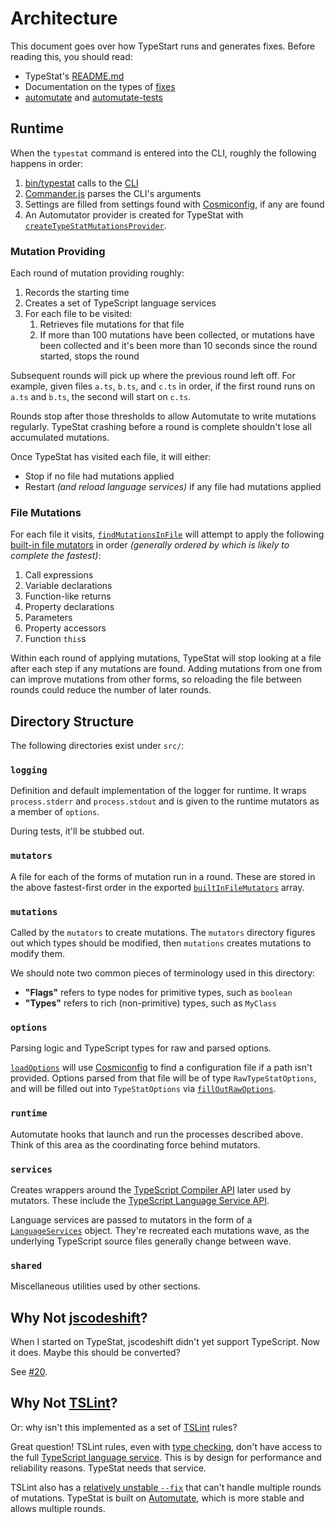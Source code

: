 # Architecture

This document goes over how TypeStart runs and generates fixes.
Before reading this, you should read:

* TypeStat's [README.md](../README.md)
* Documentation on the types of [fixes](./Fixes.md)
* [automutate](https://github.com/automutate/automutate) and [automutate-tests](https://github.com/automutate/automutate)

## Runtime

When the `typestat` command is entered into the CLI, roughly the following happens in order:

1. [bin/typestat](../bin/typestat) calls to the [CLI](../src/cli/index.ts)
2. [Commander.js](https://github.com/tj/commander.js) parses the CLI's arguments
3. Settings are filled from settings found with [Cosmiconfig](https://github.com/davidtheclark/cosmiconfig), if any are found
4. An Automutator provider is created for TypeStat with [`createTypeStatMutationsProvider`](../src/runtime/createTypeStatMutationsProvider.ts).

### Mutation Providing

Each round of mutation providing roughly:

1. Records the starting time
2. Creates a set of TypeScript language services
3. For each file to be visited:
    1. Retrieves file mutations for that file
    2. If more than 100 mutations have been collected, or mutations have been collected and it's been more than 10 seconds since the round started, stops the round

Subsequent rounds will pick up where the previous round left off.
For example, given files `a.ts`, `b.ts`, and `c.ts` in order,
if the first round runs on `a.ts` and `b.ts`, the second will start on `c.ts`.

Rounds stop after those thresholds to allow Automutate to write mutations regularly.
TypeStat crashing before a round is complete shouldn't lose all accumulated mutations.

Once TypeStat has visited each file, it will either:

* Stop if no file had mutations applied
* Restart _(and reload language services)_ if any file had mutations applied

### File Mutations

For each file it visits, [`findMutationsInFile`](../src/runtime/findMutationsInFile.ts)
will attempt to apply the following [built-in file mutators](../src/runtime/builtInFileMutators.ts)
in order _(generally ordered by which is likely to complete the fastest)_:

1. Call expressions
2. Variable declarations
3. Function-like returns
4. Property declarations
5. Parameters
6. Property accessors
7. Function `this`s

Within each round of applying mutations, TypeStat will stop looking at a file after each step if any mutations are found.
Adding mutations from one from can improve mutations from other forms, so reloading the file between rounds could reduce the number of later rounds.

## Directory Structure

The following directories exist under `src/`:

### `logging`

Definition and default implementation of the logger for runtime.
It wraps `process.stderr` and `process.stdout` and is given to the runtime mutators as a member of `options`.

During tests, it'll be stubbed out.

### `mutators`

A file for each of the forms of mutation run in a round.
These are stored in the above fastest-first order in the exported [`builtInFileMutators`](../src/mutators/builtInFileMutators.ts) array.

### `mutations`

Called by the `mutators` to create mutations.
The `mutators` directory figures out which types should be modified, then `mutations` creates mutations to modify them.

We should note two common pieces of terminology used in this directory:

* **"Flags"** refers to type nodes for primitive types, such as `boolean`
* **"Types"** refers to rich (non-primitive) types, such as `MyClass`

### `options`

Parsing logic and TypeScript types for raw and parsed options.

[`loadOptions`](../src/options/loadOptions.ts) will use [Cosmiconfig](https://github.com/davidtheclark/cosmiconfig) to find a configuration file if a path isn't provided.
Options parsed from that file will be of type `RawTypeStatOptions`,
and will be filled out into `TypeStatOptions` via [`fillOutRawOptions`](../src/options/fillOutRawOptions.ts).

### `runtime`

Automutate hooks that launch and run the processes described above.
Think of this area as the coordinating force behind mutators.

### `services`

Creates wrappers around the [TypeScript Compiler API](https://github.com/Microsoft/TypeScript/wiki/Using-the-Compiler-API)
later used by mutators.
These include the [TypeScript Language Service API](https://github.com/Microsoft/TypeScript/wiki/Using-the-Language-Service-API).

Language services are passed to mutators in the form of a [`LanguageServices`](../src/services/language.ts) object.
They're recreated each mutations wave, as the underlying TypeScript source files generally change between wave.

### `shared`

Miscellaneous utilities used by other sections.

## Why Not [jscodeshift](https://github.com/facebook/jscodeshift)?

When I started on TypeStat, jscodeshift didn't yet support TypeScript.
Now it does.
Maybe this should be converted?

See [#20](https://github.com/JoshuaKGoldberg/TypeStat/issues/20).

## Why Not [TSLint](https://github.com/palantir/tslint)?

Or: why isn't this implemented as a set of [TSLint](https://github.com/palantir/tslint) rules?

Great question!
TSLint rules, even with [type checking](https://palantir.github.io/tslint/usage/type-checking), don't have access to the full [TypeScript language service](https://github.com/Microsoft/TypeScript/wiki/Using-the-Language-Service-API).
This is by design for performance and reliability reasons.
TypeStat needs that service.

TSLint also has a [relatively unstable `--fix`](https://github.com/palantir/tslint/issues/2556) that can't handle multiple rounds of mutations.
TypeStat is built on [Automutate](https://github.com/automutate/automutate), which is more stable and allows multiple rounds.
